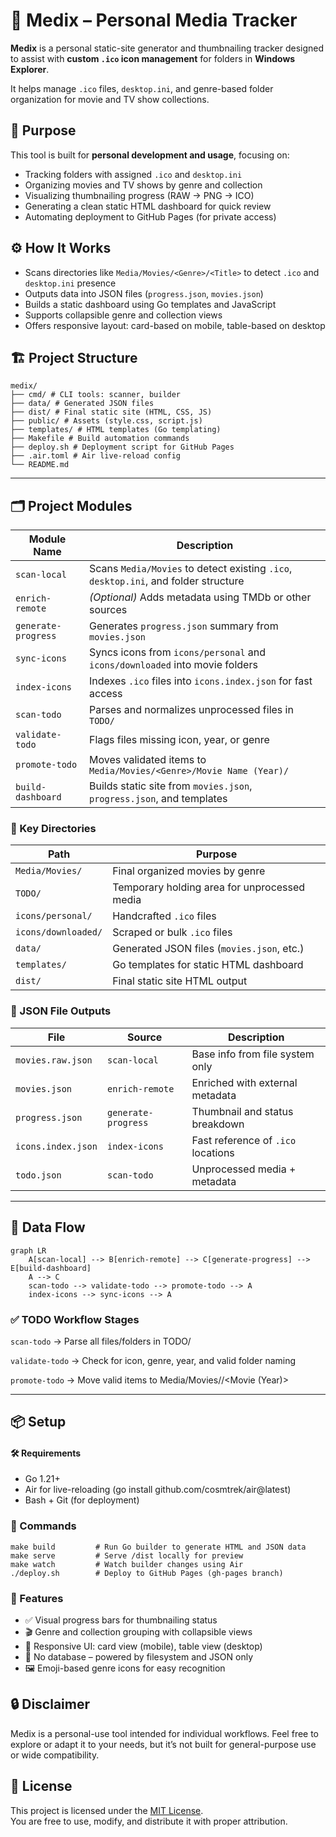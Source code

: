 # 🧰 Medix – Personal Media Tracker

**Medix** is a personal static-site generator and thumbnailing tracker designed to assist with **custom `.ico` icon management** for folders in **Windows Explorer**.

It helps manage `.ico` files, `desktop.ini`, and genre-based folder organization for movie and TV show collections.

## 🎯 Purpose
This tool is built for **personal development and usage**, focusing on:

- Tracking folders with assigned `.ico` and `desktop.ini`
- Organizing movies and TV shows by genre and collection
- Visualizing thumbnailing progress (RAW → PNG → ICO)
- Generating a clean static HTML dashboard for quick review
- Automating deployment to GitHub Pages (for private access)

## ⚙️ How It Works
- Scans directories like `Media/Movies/<Genre>/<Title>` to detect `.ico` and `desktop.ini` presence
- Outputs data into JSON files (`progress.json`, `movies.json`)
- Builds a static dashboard using Go templates and JavaScript
- Supports collapsible genre and collection views
- Offers responsive layout: card-based on mobile, table-based on desktop

## 🏗️ Project Structure
```
medix/
├── cmd/ # CLI tools: scanner, builder
├── data/ # Generated JSON files
├── dist/ # Final static site (HTML, CSS, JS)
├── public/ # Assets (style.css, script.js)
├── templates/ # HTML templates (Go templating)
├── Makefile # Build automation commands
├── deploy.sh # Deployment script for GitHub Pages
├── .air.toml # Air live-reload config
└── README.md
```

---

## 🗂️ Project Modules

| Module Name         | Description |
| ------------------- | ----------- |
| `scan-local`        | Scans `Media/Movies` to detect existing `.ico`, `desktop.ini`, and folder structure |
| `enrich-remote`     | *(Optional)* Adds metadata using TMDb or other sources |
| `generate-progress` | Generates `progress.json` summary from `movies.json` |
| `sync-icons`        | Syncs icons from `icons/personal` and `icons/downloaded` into movie folders |
| `index-icons`       | Indexes `.ico` files into `icons.index.json` for fast access |
| `scan-todo`         | Parses and normalizes unprocessed files in `TODO/` |
| `validate-todo`     | Flags files missing icon, year, or genre |
| `promote-todo`      | Moves validated items to `Media/Movies/<Genre>/Movie Name (Year)/` |
| `build-dashboard`   | Builds static site from `movies.json`, `progress.json`, and templates |

### 📁 Key Directories

| Path                | Purpose |
| ------------------- | ------- |
| `Media/Movies/`     | Final organized movies by genre |
| `TODO/`             | Temporary holding area for unprocessed media |
| `icons/personal/`   | Handcrafted `.ico` files |
| `icons/downloaded/` | Scraped or bulk `.ico` files |
| `data/`             | Generated JSON files (`movies.json`, etc.) |
| `templates/`        | Go templates for static HTML dashboard |
| `dist/`             | Final static site HTML output |


### 🧱 JSON File Outputs

| File               | Source              | Description |
| ------------------ | ------------------- | ----------- |
| `movies.raw.json`  | `scan-local`        | Base info from file system only |
| `movies.json`      | `enrich-remote`     | Enriched with external metadata |
| `progress.json`    | `generate-progress` | Thumbnail and status breakdown |
| `icons.index.json` | `index-icons`       | Fast reference of `.ico` locations |
| `todo.json`        | `scan-todo`         | Unprocessed media + metadata |

---

## 🔄 Data Flow

```mermaid
graph LR
    A[scan-local] --> B[enrich-remote] --> C[generate-progress] --> E[build-dashboard]
    A --> C
    scan-todo --> validate-todo --> promote-todo --> A
    index-icons --> sync-icons --> A
```

### ✅ TODO Workflow Stages
`scan-todo` → Parse all files/folders in TODO/

`validate-todo` → Check for icon, genre, year, and valid folder naming

`promote-todo` → Move valid items to Media/Movies/<Genre>/<Movie (Year)>

---

## 📦 Setup
#### 🛠 Requirements
- Go 1.21+
- Air for live-reloading (go install github.com/cosmtrek/air@latest)
- Bash + Git (for deployment)

### 🚀 Commands
```
make build         # Run Go builder to generate HTML and JSON data
make serve         # Serve /dist locally for preview
make watch         # Watch builder changes using Air
./deploy.sh        # Deploy to GitHub Pages (gh-pages branch)
```

### 📸 Features
- ✅ Visual progress bars for thumbnailing status
- 🎬 Genre and collection grouping with collapsible views
- 📱 Responsive UI: card view (mobile), table view (desktop)
- 🧪 No database – powered by filesystem and JSON only
- 🖼️ Emoji-based genre icons for easy recognition

## 🔒 Disclaimer
Medix is a personal-use tool intended for individual workflows.
Feel free to explore or adapt it to your needs, but it’s not built for general-purpose use or wide compatibility.

## 📄 License
This project is licensed under the [MIT License](LICENSE).  
You are free to use, modify, and distribute it with proper attribution.
